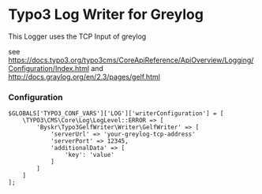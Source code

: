 # Typo3 Log Writer for Greylog

This Logger uses the TCP Input of greylog

see https://docs.typo3.org/typo3cms/CoreApiReference/ApiOverview/Logging/Configuration/Index.html
and http://docs.graylog.org/en/2.3/pages/gelf.html

### Configuration 

    $GLOBALS['TYPO3_CONF_VARS']['LOG']['writerConfiguration'] = [
        \TYPO3\CMS\Core\Log\LogLevel::ERROR => [
            'Byskr\Typo3GelfWriter\Writer\GelfWriter' => [
                'serverUrl' => 'your-greylog-tcp-address'
                'serverPort' => 12345,
                'additionalData' => [
                    'key': 'value'
                ]
            ]
        ]
    ];

